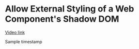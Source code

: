 # Allow External Styling of a Web Component's Shadow DOM

[Video link](https://egghead.io/lessons/html-5-allow-external-styling-of-a-web-component-s-shadow-dom)

<TimeStamp start="0:00" end="0:08">

Sample timestamp

</TimeStamp>
